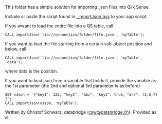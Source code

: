 This folder has a simple solution for importing .json files into Qlik Sense. 

Include or paste the script found in <a href="https://raw.githubusercontent.com/ChristofSchwarz/QlikScripts/master/json/_importJson.qvs" target="_blank" rel="noopener noreferrer">_importJson.qvs</a> 
to your app script.

If you wwant to load the entire file into a QS table, call
```
CALL importJson('lib://connection/folder/file.json', 'myTable');
```

If you want to load the file starting from a certain sub-object position and below, call
```
CALL importJson('lib://connection/folder/file.json', 'myTable', 'data');
```
where data is the position.

If you want to load json from a variable that holds it, provide the variable as the 1st parameter (the 
2nd and optional 3rd parameter is as before)
```
SET vJson = `{"key1": 123, "key2": "abc", "key3": true, "arr": [5,6,7] }`;
CALL importJson(vJson, 'myTable');
```

Written by Christof Schwarz, databridge (csw@databridge.ch). Provided as is.
